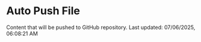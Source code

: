 # Auto Push File

Content that will be pushed to GitHub repository.
Last updated: 07/06/2025, 06:08:21 AM